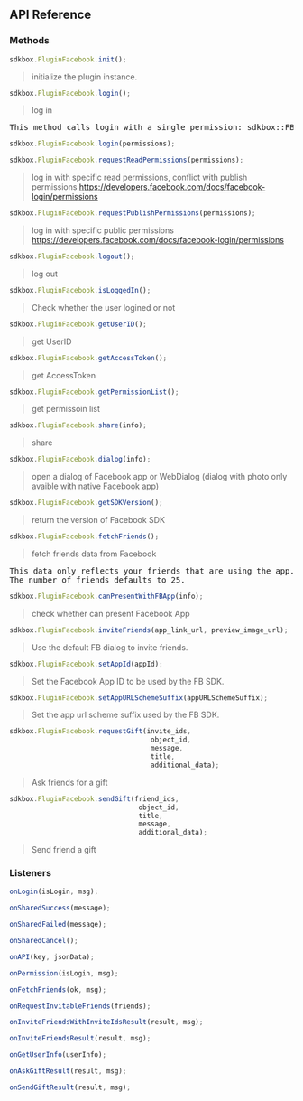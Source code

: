 ## API Reference

### Methods
```javascript
sdkbox.PluginFacebook.init();
```
> initialize the plugin instance.

```javascript
sdkbox.PluginFacebook.login();
```
> log in

<pre>
This method calls login with a single permission: sdkbox::FB_PERM_READ_PUBLIC_PROFILE
</pre>

```javascript
sdkbox.PluginFacebook.login(permissions);
```

```javascript
sdkbox.PluginFacebook.requestReadPermissions(permissions);
```
> log in with specific read permissions, conflict with publish permissions
https://developers.facebook.com/docs/facebook-login/permissions

```javascript
sdkbox.PluginFacebook.requestPublishPermissions(permissions);
```
> log in with specific public permissions
https://developers.facebook.com/docs/facebook-login/permissions

```javascript
sdkbox.PluginFacebook.logout();
```
> log out

```javascript
sdkbox.PluginFacebook.isLoggedIn();
```
> Check whether the user logined or not

```javascript
sdkbox.PluginFacebook.getUserID();
```
> get UserID

```javascript
sdkbox.PluginFacebook.getAccessToken();
```
> get AccessToken

```javascript
sdkbox.PluginFacebook.getPermissionList();
```
> get permissoin list

```javascript
sdkbox.PluginFacebook.share(info);
```
> share

```javascript
sdkbox.PluginFacebook.dialog(info);
```
> open a dialog of Facebook app or WebDialog (dialog with photo only avaible with native Facebook app)

```javascript
sdkbox.PluginFacebook.getSDKVersion();
```
> return the version of Facebook SDK

```javascript
sdkbox.PluginFacebook.fetchFriends();
```
> fetch friends data from Facebook

<pre>
This data only reflects your friends that are using the app.
The number of friends defaults to 25.
</pre>

```javascript
sdkbox.PluginFacebook.canPresentWithFBApp(info);
```
> check whether can present Facebook App

```javascript
sdkbox.PluginFacebook.inviteFriends(app_link_url, preview_image_url);
```
> Use the default FB dialog to invite friends.

```javascript
sdkbox.PluginFacebook.setAppId(appId);
```
> Set the Facebook App ID to be used by the FB SDK.

```javascript
sdkbox.PluginFacebook.setAppURLSchemeSuffix(appURLSchemeSuffix);
```
> Set the app url scheme suffix used by the FB SDK.

```javascript
sdkbox.PluginFacebook.requestGift(invite_ids,
                                   object_id,
                                   message,
                                   title,
                                   additional_data);
```
> Ask friends for a gift

```javascript
sdkbox.PluginFacebook.sendGift(friend_ids,
                                object_id,
                                title,
                                message,
                                additional_data);
```
> Send friend a gift


### Listeners
```javascript
onLogin(isLogin, msg);
```

```javascript
onSharedSuccess(message);
```

```javascript
onSharedFailed(message);
```

```javascript
onSharedCancel();
```

```javascript
onAPI(key, jsonData);
```

```javascript
onPermission(isLogin, msg);
```

```javascript
onFetchFriends(ok, msg);
```

```javascript
onRequestInvitableFriends(friends);
```

```javascript
onInviteFriendsWithInviteIdsResult(result, msg);
```

```javascript
onInviteFriendsResult(result, msg);
```

```javascript
onGetUserInfo(userInfo);
```

```javascript
onAskGiftResult(result, msg);
```

```javascript
onSendGiftResult(result, msg);
```



